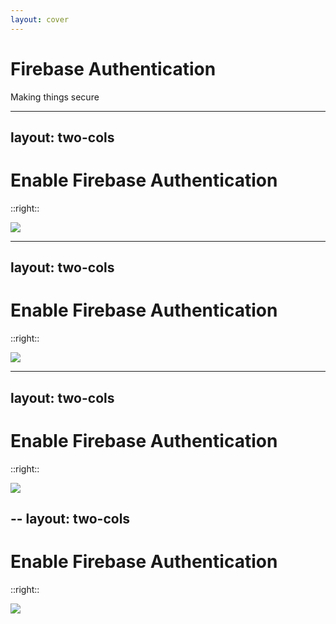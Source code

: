 ```yaml
---
layout: cover
---
```


# Firebase Authentication

Making things secure

---
layout: two-cols
---

# Enable Firebase Authentication

::right::

<img class="h-full object-contain w-full" src="/images/Firebase-Auth-001.png" />

---
layout: two-cols
---

# Enable Firebase Authentication

::right::

<img class="h-full object-contain w-full" src="/images/Firebase-Auth-002.png" />

---
layout: two-cols
---

# Enable Firebase Authentication

::right::

<img class="h-full object-contain w-full" src="/images/Firebase-Auth-003.png" />

--
layout: two-cols
---

# Enable Firebase Authentication

::right::

<img class="h-full object-contain w-full" src="/images/Firebase-Auth-004.png" />
